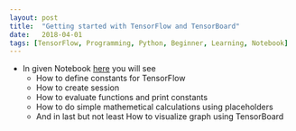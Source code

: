 ```yaml
---
layout: post
title:  "Getting started with TensorFlow and TensorBoard"
date:   2018-04-01
tags: [TensorFlow, Programming, Python, Beginner, Learning, Notebook]
---
```


* In given Notebook [here](https://github.com/minesh1291/Learning-Python/blob/master/TensorFlow_Beginner/try0.ipynb) you will see 
  * How to define constants for TensorFlow
  * How to create session
  * How to evaluate functions and print constants
  * How to do simple mathemetical calculations using placeholders
  * And in last but not least How to visualize graph using TensorBoard
  

